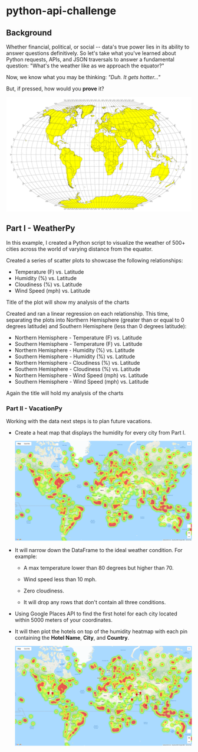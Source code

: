 # python-api-challenge

## Background

Whether financial, political, or social -- data's true power lies in its ability to answer questions definitively. So let's take what you've learned about Python requests, APIs, and JSON traversals to answer a fundamental question: "What's the weather like as we approach the equator?"

Now, we know what you may be thinking: _"Duh. It gets hotter..."_

But, if pressed, how would you **prove** it?

![Equator](Images/equatorsign.png)

## Part I - WeatherPy

In this example, I created a Python script to visualize the weather of 500+ cities across the world of varying distance from the equator. 

Created a series of scatter plots to showcase the following relationships:

* Temperature (F) vs. Latitude
* Humidity (%) vs. Latitude
* Cloudiness (%) vs. Latitude
* Wind Speed (mph) vs. Latitude

Title of the plot will show my analysis of the charts

Created and ran a linear regression on each relationship. This time, separating the plots into Northern Hemisphere (greater than or equal to 0 degrees latitude) and Southern Hemisphere (less than 0 degrees latitude):

* Northern Hemisphere - Temperature (F) vs. Latitude
* Southern Hemisphere - Temperature (F) vs. Latitude
* Northern Hemisphere - Humidity (%) vs. Latitude
* Southern Hemisphere - Humidity (%) vs. Latitude
* Northern Hemisphere - Cloudiness (%) vs. Latitude
* Southern Hemisphere - Cloudiness (%) vs. Latitude
* Northern Hemisphere - Wind Speed (mph) vs. Latitude
* Southern Hemisphere - Wind Speed (mph) vs. Latitude

Again the title will hold my analysis of the charts

### Part II - VacationPy

Working with the data next steps is to plan future vacations. 

* Create a heat map that displays the humidity for every city from Part I.

  ![heatmap](Images/heatmap.png)

* It will narrow down the DataFrame to the ideal weather condition. For example:

  * A max temperature lower than 80 degrees but higher than 70.

  * Wind speed less than 10 mph.

  * Zero cloudiness.

  * It will drop any rows that don't contain all three conditions.

* Using Google Places API to find the first hotel for each city located within 5000 meters of your coordinates.

* It will then plot the hotels on top of the humidity heatmap with each pin containing the **Hotel Name**, **City**, and **Country**.

  ![hotel map](Images/hotel_map.png)